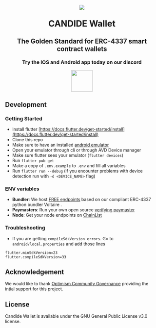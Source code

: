 <!-- logo -->
<p align="center">
  <img src="https://github.com/candidelabs/candide-mobile-app/assets/7014833/94823afb-da40-4026-81b9-d467c704a225">
</p>

<h1 align='center' style='margin: 1em;'> <b>CANDIDE Wallet</b> </h1>
<h2 align='center' style='margin: 1em;'> <b>The Golden Standard for ERC-4337 smart contract wallets </b> </h2>
<h3 align='center' style='margin: 1em;'> <b>Try the IOS and Android app today on our discord </b> </h3>


<p align="center">
  <a href="https://discord.gg/NM5HakA9nC">
    <img width="70" height="70"src="https://assets-global.website-files.com/6257adef93867e50d84d30e2/636e0a69f118df70ad7828d4_icon_clyde_blurple_RGB.svg">
  </a>
</p>

## Development
### Getting Started

- Install flutter
  [https://docs.flutter.dev/get-started/install](https://docs.flutter.dev/get-started/install)
- Clone this repo
- Make sure to have an installed [android emulator](https://developer.android.com/studio/run/managing-avds)
- Open your emulator through cli or through AVD Device manager
- Make sure flutter sees your emulator (`flutter devices`)
- Run `flutter pub get`
- Make a copy of `.env.example` to `.env` and fill all variables
- Run `flutter run --debug` (if you encounter problems with device detection run with `-d <DEVICE_NAME>` flag)

### ENV variables

- **Bundler**: We host [FREE endpoints](https://docs.candidewallet.com/bundler/rpc-endpoints) based on our compliant ERC-4337 python bundler Voltaire . 
- **Paymasters**: Run your own open source [verifying paymaster](https://github.com/candidelabs/Candide-Paymaster-RPC)
- **Node**: Get your node endpoints on [ChainList](https://chainlist.org/)

### Troubleshooting
- If you are getting `compileSdkVersion errors`. Go to `android/local.properties` and add those lines
```
flutter.minSdkVersion=23
flutter.compileSdkVersion=33
```

## Acknowledgement

We would like to thank [Optimism Community Governance](https://community.optimism.io/docs/governance) providing the intial support for this project.

## License
Candide Wallet is available under the GNU General Public License v3.0 license. 
